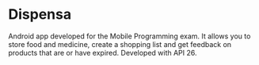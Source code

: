 # Dispensa

Android app developed for the Mobile Programming exam. It allows you to store food and medicine, create a shopping list and get feedback on products that are or have expired.
Developed with API 26.
